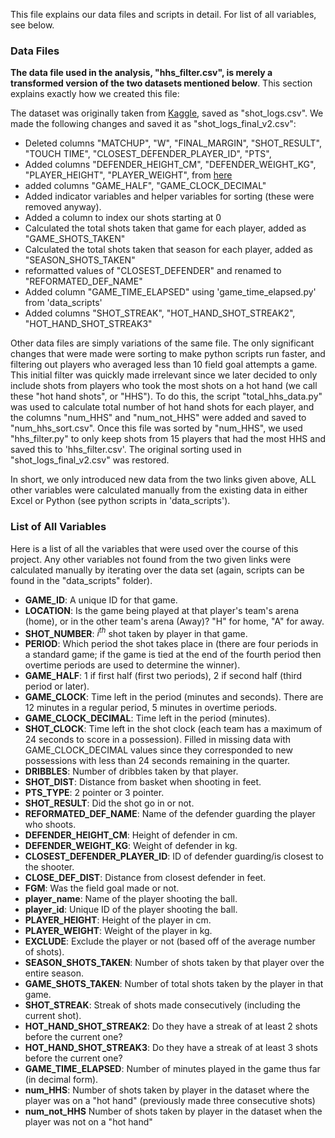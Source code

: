 This file explains our data files and scripts in detail. For list of all variables, see below.

### Data Files
**The data file used in the analysis, "hhs_filter.csv", is merely a transformed version of the two datasets mentioned below**. This section explains exactly how we created this file:

The dataset was originally taken from [Kaggle](https://www.kaggle.com/datasets/dansbecker/nba-shot-logs), saved as "shot_logs.csv". We made the following changes and saved it as "shot_logs_final_v2.csv":
- Deleted columns "MATCHUP", "W", "FINAL_MARGIN", "SHOT_RESULT", "TOUCH TIME", "CLOSEST_DEFENDER_PLAYER_ID", "PTS", 
- Added columns "DEFENDER_HEIGHT_CM", "DEFENDER_WEIGHT_KG", "PLAYER_HEIGHT", "PLAYER_WEIGHT", from [here]("https://www.kaggle.com/datasets/justinas/nba-players-data")
- added columns "GAME_HALF", "GAME_CLOCK_DECIMAL"
- Added indicator variables and helper variables for sorting (these were removed anyway).
- Added a column to index our shots starting at 0
- Calculated the total shots taken that game for each player, added as "GAME_SHOTS_TAKEN"
- Calculated the total shots taken that season for each player, added as "SEASON_SHOTS_TAKEN"
- reformatted values of "CLOSEST_DEFENDER" and renamed to "REFORMATED_DEF_NAME"
- Added column "GAME_TIME_ELAPSED" using 'game_time_elapsed.py' from 'data_scripts'
- Added columns "SHOT_STREAK", "HOT_HAND_SHOT_STREAK2", "HOT_HAND_SHOT_STREAK3"

Other data files are simply variations of the same file. The only significant changes that were made were sorting to make python scripts run faster, and filtering out players who averaged less than 10 field goal attempts a game. This initial filter was quickly made irrelevant since we later decided to only include shots from players who took the most shots on a hot hand (we call these "hot hand shots", or "HHS"). To do this, the script "total_hhs_data.py" was used to calculate total number of hot hand shots for each player, and the columns "num_HHS" and "num_not_HHS" were added and saved to "num_hhs_sort.csv". Once this file was sorted by "num_HHS", we used "hhs_filter.py" to only keep shots from 15 players that had the most HHS and saved this to 'hhs_filter.csv'. The original sorting used in "shot_logs_final_v2.csv" was restored.

In short, we only introduced new data from the two links given above, ALL other variables were calculated manually from the existing data in either Excel or Python (see python scripts in 'data_scripts').


### List of All Variables

Here is a list of all the variables that were used over the course of this project. Any other variables not found from the two given links were calculated manually by iterating over the data set (again, scripts can be found in the "data_scripts" folder). 

- **GAME_ID**: A unique ID for that game.
- **LOCATION**: Is the game being played at that player's team's arena (home), or in the other team's arena (Away)? "H" for home, "A" for away.
- **SHOT_NUMBER**: $i^{th}$ shot taken by player in that game.
- **PERIOD**: Which period the shot takes place in (there are four periods in a standard game; if the game is tied at the end of the fourth period then overtime periods are used to determine the winner).
- **GAME_HALF**: 1 if first half (first two periods), 2 if second half (third period or later).
- **GAME_CLOCK**: Time left in the period (minutes and seconds). There are 12 minutes in a regular period, 5 minutes in overtime periods.
- **GAME_CLOCK_DECIMAL**: Time left in the period (minutes).
- **SHOT_CLOCK**: Time left in the shot clock (each team has a maximum of 24 seconds to score in a possession). Filled in missing data with GAME_CLOCK_DECIMAL values since they corresponded to new possessions with less than 24 seconds remaining in the quarter. 
- **DRIBBLES**: Number of dribbles taken by that player.
- **SHOT_DIST**: Distance from basket when shooting in feet.
- **PTS_TYPE**: 2 pointer or 3 pointer.
- **SHOT_RESULT**: Did the shot go in or not.
- **REFORMATED_DEF_NAME**: Name of the defender guarding the player who shoots.
- **DEFENDER_HEIGHT_CM**: Height of defender in cm.
- **DEFENDER_WEIGHT_KG**: Weight of defender in kg.
- **CLOSEST_DEFENDER_PLAYER_ID**: ID of defender guarding/is closest to the shooter.
- **CLOSE_DEF_DIST**: Distance from closest defender in feet.
- **FGM**: Was the field goal made or not.
- **player_name**: Name of the player shooting the ball.
- **player_id**: Unique ID of the player shooting the ball.
- **PLAYER_HEIGHT**: Height of the player in cm.
- **PLAYER_WEIGHT**: Weight of the player in kg.
- **EXCLUDE**: Exclude the player or not (based off of the average number of shots).
- **SEASON_SHOTS_TAKEN**: Number of shots taken by that player over the entire season.
- **GAME_SHOTS_TAKEN**: Number of total shots taken by the player in that game.
- **SHOT_STREAK**: Streak of shots made consecutively (including the current shot).
- **HOT_HAND_SHOT_STREAK2**: Do they have a streak of at least 2 shots before the current one?
- **HOT_HAND_SHOT_STREAK3**: Do they have a streak of at least 3 shots before the current one?
- **GAME_TIME_ELAPSED**: Number of minutes played in the game thus far (in decimal form).
- **num_HHS**: Number of shots taken by player in the dataset where the player was on a "hot hand" (previously made three consecutive shots)
- **num_not_HHS** Number of shots taken by player in the dataset when the player was not on a "hot hand"
